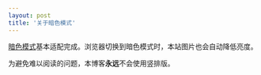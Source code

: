 ```yaml
---
layout: post
title: '关于暗色模式'
--- 
```

[暗色模式](https://developer.mozilla.org/zh-CN/docs/Web/CSS/@media/prefers-color-scheme)基本适配完成。浏览器切换到暗色模式时，本站图片也会自动降低亮度。

为避免难以阅读的问题，本博客**永远**不会使用竖排版。
